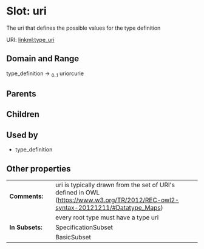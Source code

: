 
# Slot: uri


The uri that defines the possible values for the type definition

URI: [linkml:type_uri](https://w3id.org/linkml/type_uri)


## Domain and Range

type_definition &#8594;  <sub>0..1</sub> uriorcurie

## Parents


## Children


## Used by

 * type_definition

## Other properties

|  |  |  |
| --- | --- | --- |
| **Comments:** | | uri is typically drawn from the set of URI's defined in OWL (https://www.w3.org/TR/2012/REC-owl2-syntax-20121211/#Datatype_Maps) |
|  | | every root type must have a type uri |
| **In Subsets:** | | SpecificationSubset |
|  | | BasicSubset |

